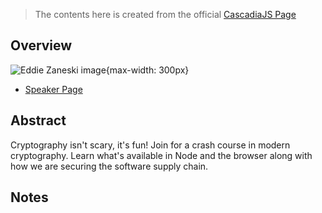> The contents here is created from the official [CascadiaJS Page](https://2022.cascadiajs.com/speakers/eddie-zaneski)

## Overview

![Eddie Zaneski image](https://create-4jr.begin.app/_static/2022/eddie-zaneski.jpg){max-width: 300px}
- [Speaker Page](https://2022.cascadiajs.com/speakers/eddie-zaneski)

## Abstract

Cryptography isn't scary, it's fun! Join for a crash course in modern cryptography. Learn what's available in Node and the browser along with how we are securing the software supply chain.

## Notes
